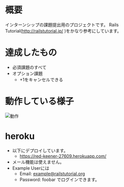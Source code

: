 # 概要
インターンシップの課題提出用のプロジェクトです。
Rails Tutorial(http://railstutorial.jp/ )をかなり参考にしています。

# 達成したもの
- 必須課題のすべて
- オプション課題
	- +1をキャンセルできる

# 動作している様子
![動作](https://raw.githubusercontent.com/mak4026/internship_wantedly/master/readme.gif)

# heroku
- 以下にデプロイしています。
	- https://red-keener-27609.herokuapp.com/
- メール機能は使えません。
- Example Userには
	- Email: example@railstutorial.org
	- Password: foobar
でログインできます。
